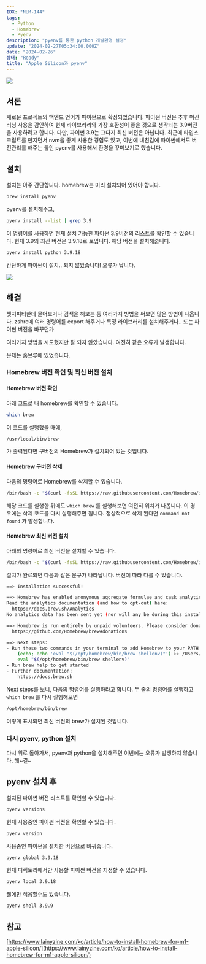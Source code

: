 ```yaml
---
IDX: "NUM-144"
tags:
  - Python
  - Homebrew
  - Pyenv
description: "pyenv를 통한 python 개발환경 설정"
update: "2024-02-27T05:34:00.000Z"
date: "2024-02-26"
상태: "Ready"
title: "Apple Silicon과 pyenv"
---
```

![](image1.png)
## 서론

새로운 프로젝트의 백엔드 언어가 파이썬으로 확정되었습니다. 파이썬 버전은 추후 머신러닝 사용을 감안하여 현재 라이브러리와 가장 호환성이 좋을 것으로 생각되는 3.9버전을 사용하려고 합니다. 다만, 파이썬 3.9는 그다지 최신 버전은 아닙니다. 최근에 타입스크립트를 만지면서 nvm을 좋게 사용한 경험도 있고, 이번에 내친김에 파이썬에서도 버전관리를 해주는 툴인 pyenv를 사용해서 환경을 꾸며보기로 했습니다. 

## 설치

설치는 아주 간단합니다. homebrew는 미리 설치되어 있어야 합니다. 

```bash
brew install pyenv
```

pyenv를 설치해주고,

```bash
pyenv install --list | grep 3.9
```

이 명령어를 사용하면 현재 설치 가능한 파이썬 3.9버전의 리스트를 확인할 수 있습니다. 현재 3.9의 최신 버전은 3.9.18로 보입니다. 해당 버전을 설치해줍니다. 

```bash
pyenv install python 3.9.18
```

간단하게 파이썬이 설치.. 되지 않았습니다! 오류가 납니다. 

![](image2.png)
## 해결

챗지피티한테 물어보거나 검색을 해보는 등 여러가지 방법을 써보면 많은 방법이 나옵니다. zshrc에 여러 명령어를 export 해주거나 특정 라이브러리를 설치해주거나.. 또는 파이썬 버전을 바꾸던가 

여러가지 방법을 시도했지만 잘 되지 않았습니다. 여전히 같은 오류가 발생합니다. 

문제는 홈브루에 있었습니다. 

### Homebrew 버전 확인 및 최신 버전 설치

#### Homebrew 버전 확인

아래 코드로 내 homebrew를 확인할 수 있습니다. 

```bash
which brew
```

이 코드를 실행했을 때에,

```bash
/usr/local/bin/brew
```

가 출력된다면 구버전의 Homebrew가 설치되어 있는 것입니다. 

#### Homebrew 구버전 삭제

다음의 명령어로 Homebrew를 삭제할 수 있습니다. 

```bash
/bin/bash -c "$(curl -fsSL https://raw.githubusercontent.com/Homebrew/install/HEAD/uninstall.sh)"
```

해당 코드를 실행한 뒤에도 `which brew` 를 실행해보면 여전히 위치가 나옵니다. 이 경우에는 삭제 코드를 다시 실행해주면 됩니다. 정상적으로 삭제 된다면 `command not found` 가 발생합니다. 

#### Homebrew 최신 버전 설치

아래의 명령어로 최신 버전을 설치할 수 있습니다. 

```bash
/bin/bash -c "$(curl -fsSL https://raw.githubusercontent.com/Homebrew/install/HEAD/install.sh)"
```

설치가 완료되면 다음과 같은 문구가 나타납니다. 버전에 따라 다를 수 있습니다. 

```bash
==> Installation successful!

==> Homebrew has enabled anonymous aggregate formulae and cask analytics.
Read the analytics documentation (and how to opt-out) here:
  https://docs.brew.sh/Analytics
No analytics data has been sent yet (nor will any be during this install run).

==> Homebrew is run entirely by unpaid volunteers. Please consider donating:
  https://github.com/Homebrew/brew#donations

==> Next steps:
- Run these two commands in your terminal to add Homebrew to your PATH:
    (echo; echo 'eval "$(/opt/homebrew/bin/brew shellenv)"') >> /Users/UserName/.zprofile
    eval "$(/opt/homebrew/bin/brew shellenv)"
- Run brew help to get started
- Further documentation:
    https://docs.brew.sh

```

Next steps를 보니, 다음의 명령어를 실행하라고 합니다. 두 줄의 명령어를 실행하고 `which brew` 를 다시 실행해보면

```bash
/opt/homebrew/bin/brew
```

이렇게 표시되면 최신 버전의 brew가 설치된 것입니다. 

### 다시 pyenv, python 설치

다시 위로 돌아가서, pyenv과 python을 설치해주면 이번에는 오류가 발생하지 않습니다. 해~결~

## pyenv 설치 후

설치된 파이썬 버전 리스트를 확인할 수 있습니다. 

```bash
pyenv versions
```

현재 사용중인 파이썬 버전을 확인할 수 있습니다. 

```bash
pyenv version
```

사용중인 파이썬을 설치한 버전으로 바꿔줍니다. 

```bash
pyenv global 3.9.18
```

현재 디렉토리에서만 사용할 파이썬 버전을 지정할 수 있습니다.

```bash
pyenv local 3.9.18
```

쉘에만 적용할수도 있습니다. 

```bash
pyenv shell 3.9.9
```

## 참고

[https://www.lainyzine.com/ko/article/how-to-install-homebrew-for-m1-apple-silicon/](https://www.lainyzine.com/ko/article/how-to-install-homebrew-for-m1-apple-silicon/)

